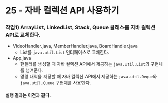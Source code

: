 25 - 자바 컬렉션 API 사용하기
===

### 작업1) ArrayList, LinkedList, Stack, Queue 클래스를 자바 컬렉션 API로 교체한다.

- VideoHandler.java, MemberHandler.java, BoardHandler.java
    - List를 `java.util.List` 인터페이스로 교체한다.
- App.java
    - 핸들러를 생성할 때 자바 컬렉션 API에서 제공하는 `java.util.List`의 구현체를 넘겨준다.
    - 명령 내역을 저장할 때 자바 컬렉션 API에서 제공하는 `java.util.Deque`와 `java.util.Queue` 구현체를 사용한다.

#### 실행 결과는 이전과 같다.